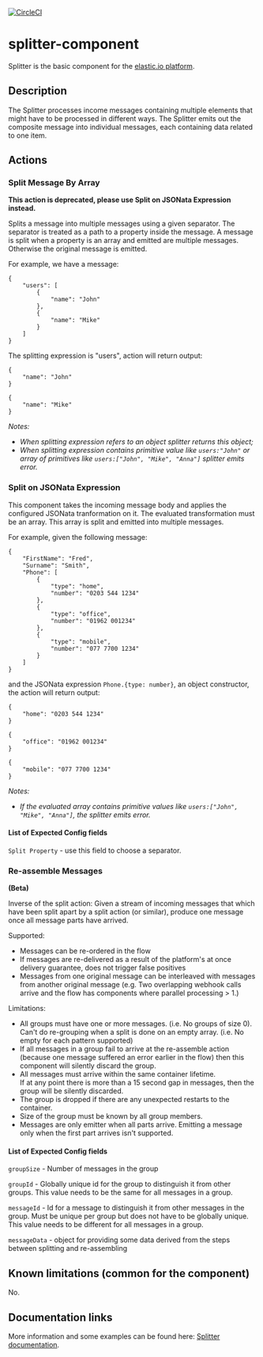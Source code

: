 [![CircleCI](https://circleci.com/gh/elasticio/splitter-component/tree/master.svg?style=svg)](https://circleci.com/gh/elasticio/splitter-component/tree/master)
# splitter-component
Splitter is the basic component for the [elastic.io platform](http://www.elastic.io).

## Description
The Splitter processes income messages containing multiple elements that might have to be processed in different ways. The Splitter emits out the composite message into individual messages, each containing data related to one item.

## Actions
### Split Message By Array
**This action is deprecated, please use Split on JSONata Expression instead.**

Splits a message into multiple messages using a given separator. The separator is treated as a path to a property inside the message. A message is split when a property is an array and emitted are multiple messages. Otherwise the original message is emitted.

For example, we have a message:

```
{
    "users": [
        {
            "name": "John"
        },
        {
            "name": "Mike"
        }
    ]
}
```

The splitting expression is "users", action will return output:
```
{
    "name": "John"
}

{
    "name": "Mike"
}
```
*Notes:*

- *When splitting expression refers to an object splitter returns this object;*
- *When splitting expression contains primitive value like ```users:"John"``` or array of primitives like ```users:["John", "Mike", "Anna"]``` splitter emits error.*

### Split on JSONata Expression

This component takes the incoming message body and applies the configured JSONata tranformation on it. The evaluated transformation must be an array. This array is split and emitted into multiple messages.

For example, given the following message:

```
{
    "FirstName": "Fred",
    "Surname": "Smith",
    "Phone": [
        {
            "type": "home",
            "number": "0203 544 1234"
        },
        {
            "type": "office",
            "number": "01962 001234"
        },
        {
            "type": "mobile",
            "number": "077 7700 1234"
        }
    ]
}
```

and the JSONata expression `Phone.{type: number}`, an object constructor, the action will return output:
```
{
    "home": "0203 544 1234"
}

{
    "office": "01962 001234"
}

{
    "mobile": "077 7700 1234"
}
```
*Notes:*

- *If the evaluated array contains primitive values like ```users:["John", "Mike", "Anna"]```, the splitter emits error.*

#### List of Expected Config fields
```Split Property``` - use this field to choose a separator.

### Re-assemble Messages 
**(Beta)**

Inverse of the split action: Given a stream of incoming messages that which have 
been split apart by a split action (or similar), produce one message once all 
message parts have arrived.

Supported:
* Messages can be re-ordered in the flow
* If messages are re-delivered as a result of the platform's at once delivery guarantee, does not trigger false positives
* Messages from one original message can be interleaved with messages from another original message
(e.g. Two overlapping webhook calls arrive and the flow has components where parallel processing > 1.)

Limitations:
* All groups must have one or more messages. (i.e. No groups of size 0). 
Can't do re-grouping when a split is done on an empty array. (i.e. No empty for each pattern supported)
* If all messages in a group fail to arrive at the re-assemble action (because one message suffered an error earlier in the flow)
then this component will silently discard the group.
* All messages must arrive within the same container lifetime.  
If at any point there is more than a 15 second gap in messages, then the group will be silently discarded.  
* The group is dropped if there are any unexpected restarts to the container.
* Size of the group must be known by all group members.
* Messages are only emitter when all parts arrive. Emitting a message only when the first part arrives isn't supported.

#### List of Expected Config fields
```groupSize``` - Number of messages in the group

```groupId``` - Globally unique id for the group to distinguish it from other groups. This value needs to be the same for all messages in a group.

```messageId``` - Id for a message to distinguish it from other messages in the group. 
Must be unique per group but does not have to be globally unique. This value needs to be different for all messages in a group.

```messageData``` - object for providing some data derived from the steps between splitting and re-assembling

## Known limitations (common for the component)
No.

## Documentation links
More information and some examples can be found here: [Splitter documentation](https://www.elastic.io/connectors/splitter-integration/).
